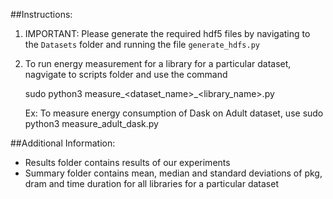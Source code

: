 ##Instructions:

1. IMPORTANT: Please generate the required hdf5 files by navigating to the `Datasets` folder and running the file `generate_hdfs.py`

2. To run energy measurement for a library for a particular dataset, nagvigate to scripts folder and use the command

    sudo python3 measure_<dataset_name>_<library_name>.py

    Ex: To measure energy consumption of Dask on Adult dataset, use
    sudo python3 measure_adult_dask.py



##Additional Information:

 - Results folder contains results of our experiments
 - Summary folder contains mean, median and standard deviations of pkg, dram and time duration for all libraries for a particular dataset
